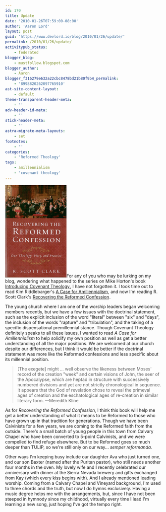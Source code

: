 ```yaml
---
id: 170
title: Update
date: '2010-01-26T07:59:00-08:00'
author: 'Aaron Lord'
layout: post
guid: 'https://www.devlord.io/blog/2010/01/26/update/'
permalink: /2010/01/26/update/
activitypub_status:
    - federated
blogger_blog:
    - mustfollow.blogspot.com
blogger_author:
    - Aaron
blogger_f316279e632a22cbc8478bd21b80f9b4_permalink:
    - '8998820262097765910'
ast-site-content-layout:
    - default
theme-transparent-header-meta:
    - ''
adv-header-id-meta:
    - ''
stick-header-meta:
    - ''
astra-migrate-meta-layouts:
    - set
footnotes:
    - ''
categories:
    - 'Reformed Theology'
tags:
    - amillennialism
    - 'covenant theology'
---
```


<a href="/wp-content/uploads/2011/10/clark_rrc.jpg"><img class="alignleft" style="border: 0 initial initial;" src="/wp-content/uploads/2011/10/clark_rrc.jpg?w=198" alt="" width="198" height="298" border="0" /></a>For any of you who may be lurking on my blog, wondering what happened to the series on Mike Horton's book <a href="http://www.amazon.com/gp/product/080107195X?ie=UTF8&amp;tag=lord1689-20&amp;linkCode=as2&amp;camp=1789&amp;creative=390957&amp;creativeASIN=080107195X">Introducing Covenant Theology</a><img src="http://www.assoc-amazon.com/e/ir?t=lord1689-20&amp;l=as2&amp;o=1&amp;a=080107195X" alt="" width="1" height="1" border="0" />, I have not forgotten it. I took time out to read Kim Riddlebarger's <a href="http://www.amazon.com/gp/product/080106435X?ie=UTF8&amp;tag=lord1689-20&amp;linkCode=as2&amp;camp=1789&amp;creative=390957&amp;creativeASIN=080106435X">A Case for Amillennialism</a><img class=" matyukkrprevjzaogqqm matyukkrprevjzaogqqm matyukkrprevjzaogqqm" src="http://www.assoc-amazon.com/e/ir?t=lord1689-20&amp;l=as2&amp;o=1&amp;a=080106435X" alt="" width="1" height="1" border="0" />, and now I'm reading R. Scott Clark's <a href="http://www.amazon.com/gp/product/1596381108?ie=UTF8&amp;tag=lord1689-20&amp;linkCode=as2&amp;camp=1789&amp;creative=390957&amp;creativeASIN=1596381108">Recovering the Reformed Confession</a><img class=" matyukkrprevjzaogqqm matyukkrprevjzaogqqm matyukkrprevjzaogqqm matyukkrprevjzaogqqm matyukkrprevjzaogqqm matyukkrprevjzaogqqm matyukkrprevjzaogqqm matyukkrprevjzaogqqm matyukkrprevjzaogqqm" src="http://www.assoc-amazon.com/e/ir?t=lord1689-20&amp;l=as2&amp;o=1&amp;a=1596381108" alt="" width="1" height="1" border="0" />.

The young church where I am one of the worship leaders began welcoming members recently, but we have a few issues with the doctrinal statement, such as the explicit inclusion of the word "literal" between "six" and "days", the inclusion of the words "rapture" and "tribulation", and the taking of a specific dispensational premillennial stance. Though Covenant Theology definitely speaks to all these issues, I wanted to read <em>A Case for Amillennialism</em> to help solidify my own position as well as get a better understanding of all the major positions. We are welcomed at our church despite our differences, but I think it would be better if the doctrinal statement was more like the Reformed confessions and less specific about its millennial position.

<blockquote>[The exegete] might ... well observe the likeness between Moses' record of the creation "week" and certain visions of John, the seer of the Apocalypse, which are heptad in structure with successively numbered divisions and yet are not strictly chronological in sequence. It appears that the God of revelation chose to reveal the primeval ages of creation and the eschatological ages of re-creation in similar literary form. --Meredith Kline</blockquote>

As for <em>Recovering the Reformed Confession</em>, I think this book will help me get a better understanding of what it means to be Reformed to those who have grown up in that tradition for generations. Though we have been Calvinists for a few years, we are coming to the Reformed faith from the outside. There's a small batch of young people in this town from Calvary Chapel who have been converted to 5-point Calvinists, and we were compelled to find refuge elsewhere. But to be Reformed goes so much deeper than TULIP, so we're still only on our way... <em>semper reformanda.</em>

Other ways I'm keeping busy include our daughter Ava who just turned one, and our son Baxter (named after the Puritan pastor), who still needs another four months in the oven. My lovely wife and I recently celebrated our anniversary with dinner at the Sierra Nevada brewery and gifts exchanged from Kay (which every kiss begins with). And I already mentioned leading worship. Coming from a Calvary Chapel and Vineyard background, I'm used to three chords and the truth, but now I do hymns exclusively. Having a music degree helps me with the arrangements, but, since I have not been steeped in hymnody since my childhood, virtually every time I lead I'm learning a new song, just hoping I've got the tempo right.

<div class="blogger-post-footer"><img alt="" width="1" height="1" /></div>
